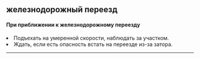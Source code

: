 ## железнодорожный переезд

#### При приближении к железнодорожному переезду
<li>Подъехать на умеренной скорости, наблюдать за участком.</li>
<li>Ждать, если есть опасность встать на переезде из-за затора.</li>

---
